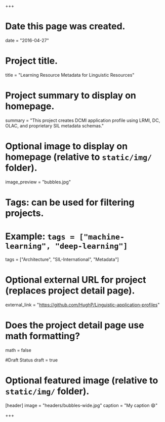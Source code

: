 +++
# Date this page was created.
date = "2016-04-27"

# Project title.
title = "Learning Resource Metadata for Linguistic Resources"

# Project summary to display on homepage.
summary = "This project creates DCMI application profile using LRMI, DC, OLAC, and proprietary SIL metadata schemas."

# Optional image to display on homepage (relative to `static/img/` folder).
image_preview = "bubbles.jpg"

# Tags: can be used for filtering projects.
# Example: `tags = ["machine-learning", "deep-learning"]`
tags = ["Architecture", "SIL-International", "Metadata"]

# Optional external URL for project (replaces project detail page).
external_link = "https://github.com/HughP/Linguistic-application-profiles"

# Does the project detail page use math formatting?
math = false

#Draft Status
draft = true

# Optional featured image (relative to `static/img/` folder).
[header]
image = "headers/bubbles-wide.jpg"
caption = "My caption :smile:"

+++
